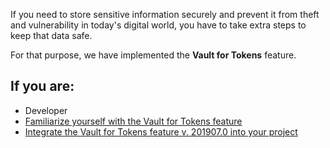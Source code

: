If you need to store sensitive information securely and prevent it from theft and vulnerability in today's digital world, you have to take extra steps to keep that data safe.

For that purpose, we have implemented the **Vault for Tokens** feature.

## If you are:

<div class="mr-container">
    <div class="mr-list-container">
        <!-- col1 -->
        <div class="mr-col">
            <ul class="mr-list mr-list-green">
                <li class="mr-title">Developer</li>
                <li><a href="https://documentation.spryker.com/docs/en/en/vault-for-tokens-feature-overview-201907" class="mr-link">Familiarize yourself with the Vault for Tokens feature</a></li>
              <li><a href="https://documentation.spryker.com/docs/en/en/spryker-core-feature-integration-201907" class="mr-link">Integrate the Vault for Tokens feature v. 201907.0 into your project</a></li>
            </ul>
        </div>
     </div>
</div>  